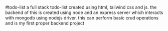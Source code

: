 #todo-list
a full stack todo-list created using html, tailwind css and js. the backend of this is created using node and an express server which interacts with mongodb using nodejs driver. this can perform basic crud operations and is my first proper backend project 
